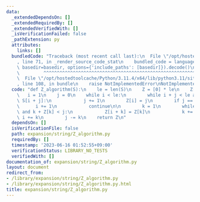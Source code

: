 ```yaml
---
data:
  _extendedDependsOn: []
  _extendedRequiredBy: []
  _extendedVerifiedWith: []
  _isVerificationFailed: false
  _pathExtension: py
  attributes:
    links: []
  bundledCode: "Traceback (most recent call last):\n  File \"/opt/hostedtoolcache/Python/3.11.4/x64/lib/python3.11/site-packages/onlinejudge_verify/documentation/build.py\"\
    , line 71, in _render_source_code_stat\n    bundled_code = language.bundle(stat.path,\
    \ basedir=basedir, options={'include_paths': [basedir]}).decode()\n          \
    \         ^^^^^^^^^^^^^^^^^^^^^^^^^^^^^^^^^^^^^^^^^^^^^^^^^^^^^^^^^^^^^^^^^^^^^^^^^^^^^^^^^\n\
    \  File \"/opt/hostedtoolcache/Python/3.11.4/x64/lib/python3.11/site-packages/onlinejudge_verify/languages/python.py\"\
    , line 108, in bundle\n    raise NotImplementedError\nNotImplementedError\n"
  code: "def Z_algorithm(S):\n    le = len(S)\n    Z = [0] * le\n    Z[0] = le\n \
    \   i = 1\n    j = 0\n    while i < le:\n        while i + j < le and S[j] ==\
    \ S[i + j]:\n            j += 1\n        Z[i] = j\n        if j == 0:\n      \
    \      i += 1\n            continue\n\n        k = 1\n        while i + k < le\
    \ and k + Z[k] < j:\n            Z[i + k] = Z[k]\n            k += 1\n       \
    \ i += k\n        j -= k\n    return Z\n"
  dependsOn: []
  isVerificationFile: false
  path: expansion/string/Z_algorithm.py
  requiredBy: []
  timestamp: '2023-06-16 01:52:55+09:00'
  verificationStatus: LIBRARY_NO_TESTS
  verifiedWith: []
documentation_of: expansion/string/Z_algorithm.py
layout: document
redirect_from:
- /library/expansion/string/Z_algorithm.py
- /library/expansion/string/Z_algorithm.py.html
title: expansion/string/Z_algorithm.py
---
```

